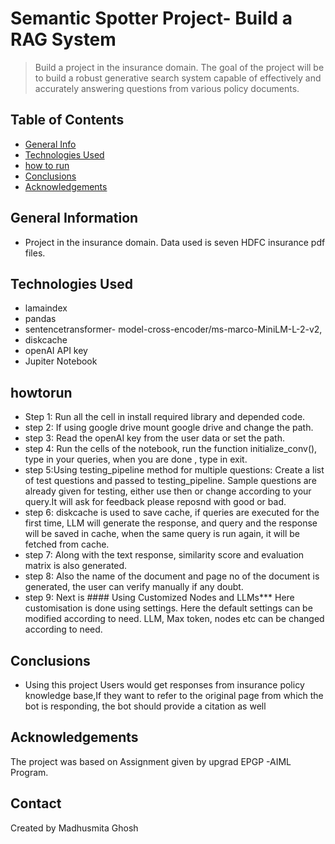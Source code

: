 # Semantic Spotter Project- Build a RAG System
> Build a project in the insurance domain. The goal of the project will be to build a robust generative search system capable of effectively and accurately answering questions from various policy documents.


## Table of Contents
* [General Info](#general-information)
* [Technologies Used](#technologies-used)
* [how to run](#howtorun)
* [Conclusions](#conclusions)
* [Acknowledgements](#acknowledgements)

## General Information
- Project in the insurance domain. Data used is seven HDFC insurance pdf files.

## Technologies Used
- lamaindex 
- pandas 
- sentencetransformer- model-cross-encoder/ms-marco-MiniLM-L-2-v2,
- diskcache 
- openAI API key
- Jupiter Notebook

## howtorun
 - Step 1: Run all the cell in install required library and depended code.
 - step 2: If using google drive mount google drive and change the path.
 - step 3: Read the openAI key from the user data or set the path.
 - step 4: Run the cells of the notebook, run the function initialize_conv(), type in your queries, 
           when you are done , type in exit.
-  step 5:Using testing_pipeline method for multiple questions: 
          Create a list of test questions and passed to testing_pipeline. Sample questions are already given 
          for testing, either use then or change according to your query.It will ask for feedback please reposnd with good or bad.
- step 6: diskcache is used to save cache, if queries are executed for the first time, LLM will generate the response, and query and the response will
          be saved in cache, when the same query is run again, it will be fetched from cache. 
- step 7: Along with the text response, similarity score and evaluation matrix is also generated.
- step 8: Also the name of the document and page no of the document is generated, the user can verify manually if any doubt.
- step 9: Next is #### Using Customized Nodes and LLMs***
          Here customisation is done using settings. Here the default settings can be modified according to need.
          LLM, Max token, nodes etc can be changed according to need. 
          
## Conclusions
- Using this project Users would get responses from insurance policy knowledge base,If they want to refer to the original 
  page from which the bot is responding, the bot should provide a citation as well


## Acknowledgements
The project was based on Assignment given by upgrad EPGP -AIML Program.

## Contact
Created by Madhusmita Ghosh 
